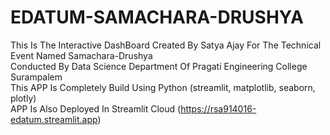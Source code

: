 # EDATUM-SAMACHARA-DRUSHYA
This Is The Interactive DashBoard Created By Satya Ajay For The Technical Event Named Samachara-Drushya<br>
Conducted By Data Science Department Of Pragati Engineering College Surampalem<br>
This APP Is Completely Build Using Python (streamlit, matplotlib, seaborn, plotly)<br>
APP Is Also Deployed In Streamlit Cloud (https://rsa914016-edatum.streamlit.app)
